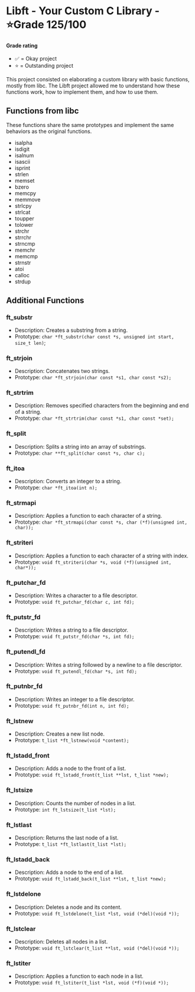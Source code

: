 # Libft - Your Custom C Library - ⭐Grade 125/100

#### Grade rating
- ✅ = Okay project
- ⭐ = Outstanding project

This project consisted on elaborating a custom library with basic functions, mostly from libc. The Libft project allowed me to understand how these functions work, how to implement them, and how to use them.
## Functions from libc

These functions share the same prototypes and implement the same behaviors as the original functions.

- isalpha
- isdigit
- isalnum
- isascii
- isprint
- strlen
- memset
- bzero
- memcpy
- memmove
- strlcpy
- strlcat
- toupper
- tolower
- strchr
- strrchr
- strncmp
- memchr
- memcmp
- strnstr
- atoi
- calloc
- strdup

## Additional Functions

### ft_substr

- Description: Creates a substring from a string.
- Prototype: `char *ft_substr(char const *s, unsigned int start, size_t len)`;

### ft_strjoin

- Description: Concatenates two strings.
- Prototype: `char *ft_strjoin(char const *s1, char const *s2);`

### ft_strtrim

- Description: Removes specified characters from the beginning and end of a string.
- Prototype: `char *ft_strtrim(char const *s1, char const *set);`

### ft_split

- Description: Splits a string into an array of substrings.
- Prototype: `char **ft_split(char const *s, char c);`

### ft_itoa

- Description: Converts an integer to a string.
- Prototype: `char *ft_itoa(int n);`

### ft_strmapi

- Description: Applies a function to each character of a string.
- Prototype: `char *ft_strmapi(char const *s, char (*f)(unsigned int, char));`

### ft_striteri

- Description: Applies a function to each character of a string with index.
- Prototype: `void ft_striteri(char *s, void (*f)(unsigned int, char*));`

### ft_putchar_fd

- Description: Writes a character to a file descriptor.
- Prototype: `void ft_putchar_fd(char c, int fd);`

### ft_putstr_fd

- Description: Writes a string to a file descriptor.
- Prototype: `void ft_putstr_fd(char *s, int fd);`

### ft_putendl_fd

- Description: Writes a string followed by a newline to a file descriptor.
- Prototype: `void ft_putendl_fd(char *s, int fd);`

### ft_putnbr_fd

- Description: Writes an integer to a file descriptor.
- Prototype: `void ft_putnbr_fd(int n, int fd);`

### ft_lstnew

- Description: Creates a new list node.
- Prototype: `t_list *ft_lstnew(void *content);`

### ft_lstadd_front

- Description: Adds a node to the front of a list.
- Prototype: `void ft_lstadd_front(t_list **lst, t_list *new);`

### ft_lstsize

- Description: Counts the number of nodes in a list.
- Prototype: `int ft_lstsize(t_list *lst);`

### ft_lstlast

- Description: Returns the last node of a list.
- Prototype: `t_list *ft_lstlast(t_list *lst);`

### ft_lstadd_back

- Description: Adds a node to the end of a list.
- Prototype: `void ft_lstadd_back(t_list **lst, t_list *new);`

### ft_lstdelone

- Description: Deletes a node and its content.
- Prototype: `void ft_lstdelone(t_list *lst, void (*del)(void *));`

### ft_lstclear

- Description: Deletes all nodes in a list.
- Prototype: `void ft_lstclear(t_list **lst, void (*del)(void *));`

### ft_lstiter

- Description: Applies a function to each node in a list.
- Prototype: `void ft_lstiter(t_list *lst, void (*f)(void *));`



